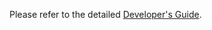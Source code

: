 <!-- Do not remove this file since the published HTML in the public doc
(https://www.metabase.com/docs/latest/developers-guide.html)
is often referred to in various issues, discussions, etc -->

Please refer to the detailed [Developer's Guide](developers-guide/index.md).